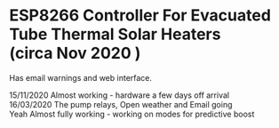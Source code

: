 ESP8266 Controller For Evacuated Tube Thermal Solar Heaters<br>(circa Nov 2020 )
===========================================================

Has email warnings and web interface.

15/11/2020 Almost working - hardware a few days off arrival<br>
16/03/2020 The pump relays, Open weather and Email going  <br>
           Yeah Almost fully working - working on modes for predictive boost<br>
